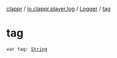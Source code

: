 [clappr](../../index.md) / [io.clappr.player.log](../index.md) / [Logger](index.md) / [tag](.)

# tag

`var tag: `[`String`](https://kotlinlang.org/api/latest/jvm/stdlib/kotlin/-string/index.html)
